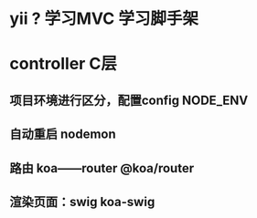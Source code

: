 # yii ? 学习MVC 学习脚手架
# controller C层
## 项目环境进行区分，配置config NODE_ENV
## 自动重启 nodemon
## 路由 koa——router @koa/router
## 渲染页面：swig koa-swig